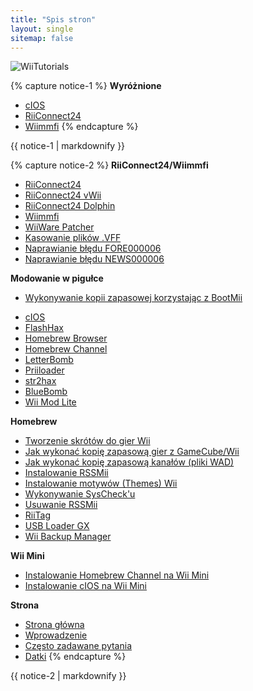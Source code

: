 ```yaml
---
title: "Spis stron"
layout: single
sitemap: false
---
```


![WiiTutorials](/images/WiiTutorials.jpg)

{% capture notice-1 %}
**Wyróżnione**

+ [cIOS](cios)
+ [RiiConnect24](riiconnect24)
+ [Wiimmfi](wiimmfi)
{% endcapture %}
<div class="notice--info">{{ notice-1 | markdownify }}</div>

{% capture notice-2 %}
**RiiConnect24/Wiimmfi**
+ [RiiConnect24](riiconnect24)
+ [RiiConnect24 vWii](riiconnect24-vwii)
+ [RiiConnect24 Dolphin](riiconnect24-dolphin)
+ [Wiimmfi](wiimmfi)
+ [WiiWare Patcher](wiiwarepatcher)
+ [Kasowanie plików .VFF](deleting-vffs)
+ [Naprawianie błędu FORE000006](riiconnect24-batteryfix)
+ [Naprawianie błędu NEWS000006](news000006)

**Modowanie w pigułce**
* [Wykonywanie kopii zapasowej korzystając z BootMii](bootmii)
+ [cIOS](cios)
+ [FlashHax](flashhax)
+ [Homebrew Browser](hbb)
+ [Homebrew Channel](hbc)
+ [LetterBomb](letterbomb)
+ [Priiloader](priiloader)
+ [str2hax](str2hax)
+ [BlueBomb](bluebomb)
+ [Wii Mod Lite](wiimodlite)

**Homebrew**
+ [Tworzenie skrótów do gier Wii](wiigsc)
+ [Jak wykonać kopię zapasową gier z GameCube/Wii](dump-games)
+ [Jak wykonać kopię zapasową kanałów (pliki WAD)](dump-wads)
+ [Instalowanie RSSMii](rssmii)
+ [Instalowanie motywów (Themes) Wii](themes)
+ [Wykonywanie SysCheck'u](syscheck)
+ [Usuwanie RSSMii](rssmii-remove)
+ [RiiTag](riitag)
+ [USB Loader GX](usbloadergx)
+ [Wii Backup Manager](wiibackupmanager)

**Wii Mini**
+ [Instalowanie Homebrew Channel na Wii Mini](hbc-mini)
+ [Instalowanie cIOS na Wii Mini](cios-mini)


**Strona**
+ [Strona główna](/)
+ [Wprowadzenie](get-started)
+ [Często zadawane pytania](faq)
+ [Datki](donations)
{% endcapture %}
<div class="notice--primary">{{ notice-2 | markdownify }}</div>
